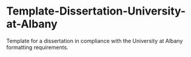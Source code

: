 # Template-Dissertation-University-at-Albany

Template for a dissertation in compliance with the University at Albany formatting requirements.



